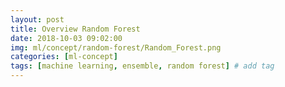 ```yaml
---
layout: post
title: Overview Random Forest  
date: 2018-10-03 09:02:00
img: ml/concept/random-forest/Random_Forest.png
categories: [ml-concept] 
tags: [machine learning, ensemble, random forest] # add tag
---
```


